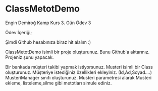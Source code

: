 # ClassMetotDemo

Engin Demiroğ Kamp Kurs 3. Gün Ödev 3

Ödev İçeriği;

Şimdi Github hesabınıza biraz hit alalım :)

ClassMetotDemo isimli bir proje oluşturunuz.
Bunu Github'a aktarınız.
Projeniz şunu yapacak.

Bir bankada müşteri takibi yapmak istiyorsunuz.
Musteri isimli bir Class oluşturunuz. Müşteriye istediğiniz özellikleri ekleyiniz. (Id,Ad,Soyad....)
MusteriManager sınıfı oluşturunuz. Musteri parametresi alarak Musteri ekleme, listeleme,silme gibi metotları simule ediniz.
